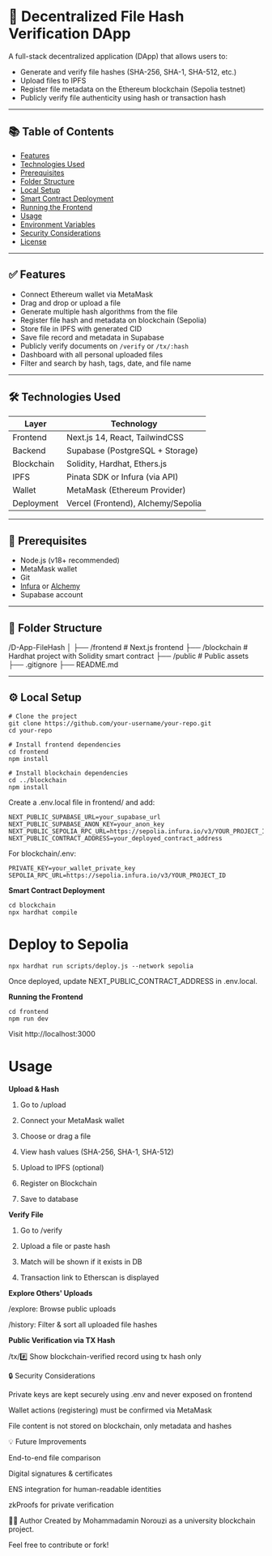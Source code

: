 # 🧾 Decentralized File Hash Verification DApp

A full-stack decentralized application (DApp) that allows users to:

- Generate and verify file hashes (SHA-256, SHA-1, SHA-512, etc.)
- Upload files to IPFS
- Register file metadata on the Ethereum blockchain (Sepolia testnet)
- Publicly verify file authenticity using hash or transaction hash

---

## 📚 Table of Contents

- [Features](#features)
- [Technologies Used](#technologies-used)
- [Prerequisites](#prerequisites)
- [Folder Structure](#folder-structure)
- [Local Setup](#local-setup)
- [Smart Contract Deployment](#smart-contract-deployment)
- [Running the Frontend](#running-the-frontend)
- [Usage](#usage)
- [Environment Variables](#environment-variables)
- [Security Considerations](#security-considerations)
- [License](#license)

---

## ✅ Features

- Connect Ethereum wallet via MetaMask
- Drag and drop or upload a file
- Generate multiple hash algorithms from the file
- Register file hash and metadata on blockchain (Sepolia)
- Store file in IPFS with generated CID
- Save file record and metadata in Supabase
- Publicly verify documents on `/verify` or `/tx/:hash`
- Dashboard with all personal uploaded files
- Filter and search by hash, tags, date, and file name

---

## 🛠️ Technologies Used

| Layer       | Technology                          |
|------------|--------------------------------------|
| Frontend   | Next.js 14, React, TailwindCSS       |
| Backend    | Supabase (PostgreSQL + Storage)      |
| Blockchain | Solidity, Hardhat, Ethers.js         |
| IPFS       | Pinata SDK or Infura (via API)       |
| Wallet     | MetaMask (Ethereum Provider)         |
| Deployment | Vercel (Frontend), Alchemy/Sepolia   |

---

## 🔐 Prerequisites

- Node.js (v18+ recommended)
- MetaMask wallet
- Git
- [Infura](https://infura.io/) or [Alchemy](https://alchemy.com/)
- Supabase account

---

## 📁 Folder Structure

/D-App-FileHash
│
├── /frontend # Next.js frontend
├── /blockchain # Hardhat project with Solidity smart contract
├── /public # Public assets
├── .gitignore
├── README.md


---

## ⚙️ Local Setup

```
# Clone the project
git clone https://github.com/your-username/your-repo.git
cd your-repo

# Install frontend dependencies
cd frontend
npm install

# Install blockchain dependencies
cd ../blockchain
npm install

```

Create a .env.local file in frontend/ and add:

```
NEXT_PUBLIC_SUPABASE_URL=your_supabase_url
NEXT_PUBLIC_SUPABASE_ANON_KEY=your_anon_key
NEXT_PUBLIC_SEPOLIA_RPC_URL=https://sepolia.infura.io/v3/YOUR_PROJECT_ID
NEXT_PUBLIC_CONTRACT_ADDRESS=your_deployed_contract_address

```


For blockchain/.env:

```
PRIVATE_KEY=your_wallet_private_key
SEPOLIA_RPC_URL=https://sepolia.infura.io/v3/YOUR_PROJECT_ID

```

**Smart Contract Deployment**
```
cd blockchain
npx hardhat compile
```
# Deploy to Sepolia
```
npx hardhat run scripts/deploy.js --network sepolia
```
Once deployed, update NEXT_PUBLIC_CONTRACT_ADDRESS in .env.local.

**Running the Frontend**
```
cd frontend
npm run dev
```
Visit http://localhost:3000

# Usage

**Upload & Hash**

1. Go to /upload

2. Connect your MetaMask wallet

3. Choose or drag a file

4. View hash values (SHA-256, SHA-1, SHA-512)

5. Upload to IPFS (optional)

6. Register on Blockchain

7. Save to database

**Verify File**

1. Go to /verify

2. Upload a file or paste hash

3. Match will be shown if it exists in DB

4. Transaction link to Etherscan is displayed

**Explore Others' Uploads**

/explore: Browse public uploads

/history: Filter & sort all uploaded file hashes

**Public Verification via TX Hash**

/tx/:hash: Show blockchain-verified record using tx hash only



🔒 Security Considerations

Private keys are kept securely using .env and never exposed on frontend

Wallet actions (registering) must be confirmed via MetaMask

File content is not stored on blockchain, only metadata and hashes

💡 Future Improvements

End-to-end file comparison

Digital signatures & certificates

ENS integration for human-readable identities

zkProofs for private verification

👨‍💻 Author
Created by Mohammadamin Norouzi as a university blockchain project.

Feel free to contribute or fork!
